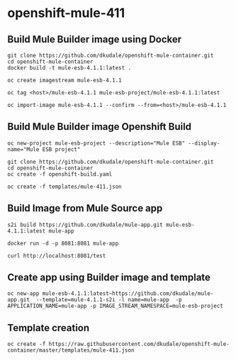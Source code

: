 # openshift-mule-411

## Build Mule Builder image using Docker
```
git clone https://github.com/dkudale/openshift-mule-container.git
cd openshift-mule-container
docker build -t mule-esb-4.1.1:latest .

oc create imagestream mule-esb-4.1.1

oc tag <host>/mule-esb-4.1.1 mule-esb-project/mule-esb-4.1.1:latest

oc import-image mule-esb-4.1.1 --confirm --from=<host>/mule-esb-4.1.1

```

## Build Mule Builder image Openshift Build
```
oc new-project mule-esb-project --description="Mule ESB" --display-name="Mule ESB project"

git clone https://github.com/dkudale/openshift-mule-container.git
cd openshift-mule-container
oc create -f openshift-build.yaml

oc create -f templates/mule-411.json

```

## Build Image from Mule Source app

```
s2i build https://github.com/dkudale/mule-app.git mule-esb-4.1.1:latest mule-app

docker run -d -p 8081:8081 mule-app

curl http://localhost:8081/test
```

## Create app using Builder image and template
```
oc new-app mule-esb-4.1.1:latest~https://github.com/dkudale/mule-app.git  --template=mule-4.1.1-s2i -l name=mule-app  -p APPLICATION_NAME=mule-app -p IMAGE_STREAM_NAMESPACE=mule-esb-project
```


## Template creation 
```
oc create -f https://raw.githubusercontent.com/dkudale/openshift-mule-container/master/templates/mule-411.json
```
